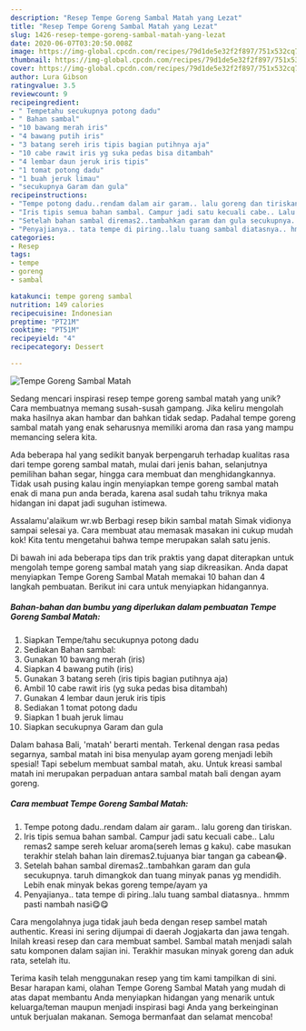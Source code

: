 ```yaml
---
description: "Resep Tempe Goreng Sambal Matah yang Lezat"
title: "Resep Tempe Goreng Sambal Matah yang Lezat"
slug: 1426-resep-tempe-goreng-sambal-matah-yang-lezat
date: 2020-06-07T03:20:50.008Z
image: https://img-global.cpcdn.com/recipes/79d1de5e32f2f897/751x532cq70/tempe-goreng-sambal-matah-foto-resep-utama.jpg
thumbnail: https://img-global.cpcdn.com/recipes/79d1de5e32f2f897/751x532cq70/tempe-goreng-sambal-matah-foto-resep-utama.jpg
cover: https://img-global.cpcdn.com/recipes/79d1de5e32f2f897/751x532cq70/tempe-goreng-sambal-matah-foto-resep-utama.jpg
author: Lura Gibson
ratingvalue: 3.5
reviewcount: 9
recipeingredient:
- " Tempetahu secukupnya potong dadu"
- " Bahan sambal"
- "10 bawang merah iris"
- "4 bawang putih iris"
- "3 batang sereh iris tipis bagian putihnya aja"
- "10 cabe rawit iris yg suka pedas bisa ditambah"
- "4 lembar daun jeruk iris tipis"
- "1 tomat potong dadu"
- "1 buah jeruk limau"
- "secukupnya Garam dan gula"
recipeinstructions:
- "Tempe potong dadu..rendam dalam air garam.. lalu goreng dan tiriskan."
- "Iris tipis semua bahan sambal. Campur jadi satu kecuali cabe.. Lalu remas2 sampe sereh keluar aroma(sereh lemas g kaku). cabe masukan terakhir stelah bahan lain diremas2.tujuanya biar tangan ga cabean😂."
- "Setelah bahan sambal diremas2..tambahkan garam dan gula secukupnya. taruh dimangkok dan tuang minyak panas yg mendidih. Lebih enak minyak bekas goreng tempe/ayam ya"
- "Penyajianya.. tata tempe di piring..lalu tuang sambal diatasnya.. hmmm pasti nambah nasi😋😋"
categories:
- Resep
tags:
- tempe
- goreng
- sambal

katakunci: tempe goreng sambal 
nutrition: 149 calories
recipecuisine: Indonesian
preptime: "PT21M"
cooktime: "PT51M"
recipeyield: "4"
recipecategory: Dessert

---
```



![Tempe Goreng Sambal Matah](https://img-global.cpcdn.com/recipes/79d1de5e32f2f897/751x532cq70/tempe-goreng-sambal-matah-foto-resep-utama.jpg)

Sedang mencari inspirasi resep tempe goreng sambal matah yang unik? Cara membuatnya memang susah-susah gampang. Jika keliru mengolah maka hasilnya akan hambar dan bahkan tidak sedap. Padahal tempe goreng sambal matah yang enak seharusnya memiliki aroma dan rasa yang mampu memancing selera kita.

Ada beberapa hal yang sedikit banyak berpengaruh terhadap kualitas rasa dari tempe goreng sambal matah, mulai dari jenis bahan, selanjutnya pemilihan bahan segar, hingga cara membuat dan menghidangkannya. Tidak usah pusing kalau ingin menyiapkan tempe goreng sambal matah enak di mana pun anda berada, karena asal sudah tahu triknya maka hidangan ini dapat jadi suguhan istimewa.

Assalamu&#39;alaikum wr.wb Berbagi resep bikin sambal matah Simak vidionya sampai selesai ya. Cara membuat atau memasak masakan ini cukup mudah kok! Kita tentu mengetahui bahwa tempe merupakan salah satu jenis.


Di bawah ini ada beberapa tips dan trik praktis yang dapat diterapkan untuk mengolah tempe goreng sambal matah yang siap dikreasikan. Anda dapat menyiapkan Tempe Goreng Sambal Matah memakai 10 bahan dan 4 langkah pembuatan. Berikut ini cara untuk menyiapkan hidangannya.

<!--inarticleads1-->

##### Bahan-bahan dan bumbu yang diperlukan dalam pembuatan Tempe Goreng Sambal Matah:

1. Siapkan  Tempe/tahu secukupnya potong dadu
1. Sediakan  Bahan sambal:
1. Gunakan 10 bawang merah (iris)
1. Siapkan 4 bawang putih (iris)
1. Gunakan 3 batang sereh (iris tipis bagian putihnya aja)
1. Ambil 10 cabe rawit iris (yg suka pedas bisa ditambah)
1. Gunakan 4 lembar daun jeruk iris tipis
1. Sediakan 1 tomat potong dadu
1. Siapkan 1 buah jeruk limau
1. Siapkan secukupnya Garam dan gula


Dalam bahasa Bali, &#39;matah&#39; berarti mentah. Terkenal dengan rasa pedas segarnya, sambal matah ini bisa menyulap ayam goreng menjadi lebih spesial! Tapi sebelum membuat sambal matah, aku. Untuk kreasi sambal matah ini merupakan perpaduan antara sambal matah bali dengan ayam goreng. 

<!--inarticleads2-->

##### Cara membuat Tempe Goreng Sambal Matah:

1. Tempe potong dadu..rendam dalam air garam.. lalu goreng dan tiriskan.
1. Iris tipis semua bahan sambal. Campur jadi satu kecuali cabe.. Lalu remas2 sampe sereh keluar aroma(sereh lemas g kaku). cabe masukan terakhir stelah bahan lain diremas2.tujuanya biar tangan ga cabean😂.
1. Setelah bahan sambal diremas2..tambahkan garam dan gula secukupnya. taruh dimangkok dan tuang minyak panas yg mendidih. Lebih enak minyak bekas goreng tempe/ayam ya
1. Penyajianya.. tata tempe di piring..lalu tuang sambal diatasnya.. hmmm pasti nambah nasi😋😋


Cara mengolahnya juga tidak jauh beda dengan resep sambel matah authentic. Kreasi ini sering dijumpai di daerah Jogjakarta dan jawa tengah. Inilah kreasi resep dan cara membuat sambel. Sambal matah menjadi salah satu komponen dalam sajian ini. Terakhir masukan minyak goreng dan aduk rata, setelah itu. 

Terima kasih telah menggunakan resep yang tim kami tampilkan di sini. Besar harapan kami, olahan Tempe Goreng Sambal Matah yang mudah di atas dapat membantu Anda menyiapkan hidangan yang menarik untuk keluarga/teman maupun menjadi inspirasi bagi Anda yang berkeinginan untuk berjualan makanan. Semoga bermanfaat dan selamat mencoba!
